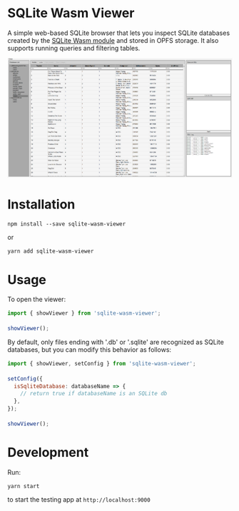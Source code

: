 # SQLite Wasm Viewer

A simple web-based SQLite browser that lets you inspect SQLite databases created by the [SQLite Wasm module](https://github.com/sqlite/sqlite-wasm) and stored in OPFS storage. It also supports running queries and filtering tables.

![Viewer](screenshot.png)

# Installation
```
npm install --save sqlite-wasm-viewer
```

or 

```
yarn add sqlite-wasm-viewer
```

# Usage
To open the viewer:
```js
import { showViewer } from 'sqlite-wasm-viewer';

showViewer();
```

By default, only files ending with '.db' or '.sqlite' are recognized as SQLite databases, but you can modify this behavior as follows:
```js
import { showViewer, setConfig } from 'sqlite-wasm-viewer';

setConfig({
  isSqliteDatabase: databaseName => {
    // return true if databaseName is an SQLite db
  },
});

showViewer();
```

# Development
Run:
```
yarn start
```
to start the testing app at `http://localhost:9000`
